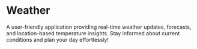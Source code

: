 # Weather

A user-friendly application providing real-time weather updates, forecasts, and location-based temperature insights. Stay informed about current conditions and plan your day effortlessly!
